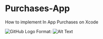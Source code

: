 # Purchases-App
How to implement In App Purchases on Xcode

![GitHub Logo](/images/logo.png)
Format: ![Alt Text](url)
